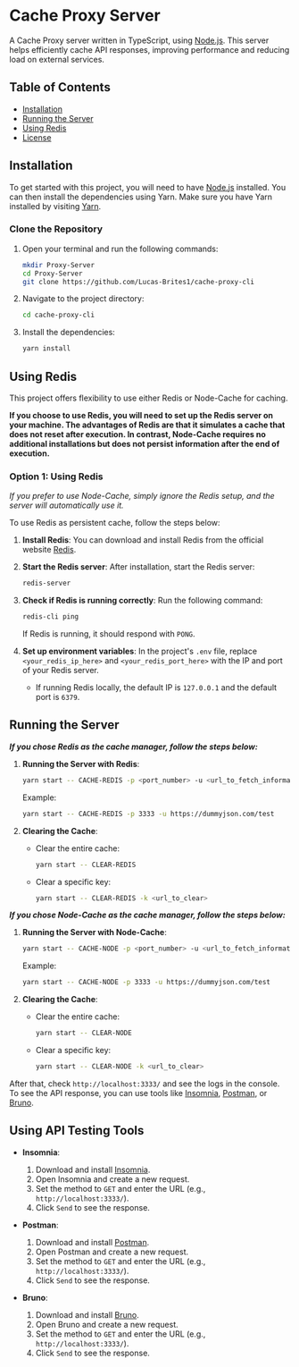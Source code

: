 # Cache Proxy Server

A Cache Proxy server written in TypeScript, using [Node.js](https://nodejs.org/). This server helps efficiently cache API responses, improving performance and reducing load on external services.

## Table of Contents

- [Installation](#installation)
- [Running the Server](#running-the-server)
- [Using Redis](#using-redis)
- [License](#license)

## Installation

To get started with this project, you will need to have [Node.js](https://nodejs.org/) installed. You can then install the dependencies using Yarn. Make sure you have Yarn installed by visiting [Yarn](https://classic.yarnpkg.com/lang/en/).

### Clone the Repository

1. Open your terminal and run the following commands:

    ```bash
    mkdir Proxy-Server
    cd Proxy-Server
    git clone https://github.com/Lucas-Brites1/cache-proxy-cli
    ```

2. Navigate to the project directory:

    ```bash
    cd cache-proxy-cli
    ```

3. Install the dependencies:

    ```bash
    yarn install
    ```

## Using Redis

This project offers flexibility to use either Redis or Node-Cache for caching.

**If you choose to use Redis, you will need to set up the Redis server on your machine. The advantages of Redis are that it simulates a cache that does not reset after execution. In contrast, Node-Cache requires no additional installations but does not persist information after the end of execution.**

### Option 1: Using Redis

*If you prefer to use Node-Cache, simply ignore the Redis setup, and the server will automatically use it.*

To use Redis as persistent cache, follow the steps below:

1. **Install Redis**: You can download and install Redis from the official website [Redis](https://redis.io/).

2. **Start the Redis server**: After installation, start the Redis server:

    ```bash
    redis-server
    ```

3. **Check if Redis is running correctly**: Run the following command:

    ```bash
    redis-cli ping
    ```

    If Redis is running, it should respond with `PONG`.

4. **Set up environment variables**: In the project's `.env` file, replace `<your_redis_ip_here>` and `<your_redis_port_here>` with the IP and port of your Redis server.

    - If running Redis locally, the default IP is `127.0.0.1` and the default port is `6379`.

## Running the Server

***If you chose Redis as the cache manager, follow the steps below:***

1. **Running the Server with Redis**:

    ```bash
    yarn start -- CACHE-REDIS -p <port_number> -u <url_to_fetch_information>
    ```

    Example:

    ```bash
    yarn start -- CACHE-REDIS -p 3333 -u https://dummyjson.com/test
    ```

2. **Clearing the Cache**:
   - Clear the entire cache:

     ```bash
     yarn start -- CLEAR-REDIS
     ```

   - Clear a specific key:

     ```bash
     yarn start -- CLEAR-REDIS -k <url_to_clear>
     ```

***If you chose Node-Cache as the cache manager, follow the steps below:***

1. **Running the Server with Node-Cache**:

    ```bash
    yarn start -- CACHE-NODE -p <port_number> -u <url_to_fetch_information>
    ```

    Example:

    ```bash
    yarn start -- CACHE-NODE -p 3333 -u https://dummyjson.com/test
    ```

2. **Clearing the Cache**:
   - Clear the entire cache:

     ```bash
     yarn start -- CLEAR-NODE
     ```

   - Clear a specific key:

     ```bash
     yarn start -- CLEAR-NODE -k <url_to_clear>
     ```

After that, check `http://localhost:3333/` and see the logs in the console. To see the API response, you can use tools like [Insomnia](https://insomnia.rest/), [Postman](https://www.postman.com/), or [Bruno](https://www.usebruno.com/).

## Using API Testing Tools

- **Insomnia**:
    1. Download and install [Insomnia](https://insomnia.rest/download).
    2. Open Insomnia and create a new request.
    3. Set the method to `GET` and enter the URL (e.g., `http://localhost:3333/`).
    4. Click `Send` to see the response.

- **Postman**:
    1. Download and install [Postman](https://www.postman.com/downloads/).
    2. Open Postman and create a new request.
    3. Set the method to `GET` and enter the URL (e.g., `http://localhost:3333/`).
    4. Click `Send` to see the response.

- **Bruno**:
    1. Download and install [Bruno](https://www.usebruno.com/download).
    2. Open Bruno and create a new request.
    3. Set the method to `GET` and enter the URL (e.g., `http://localhost:3333/`).
    4. Click `Send` to see the response.

